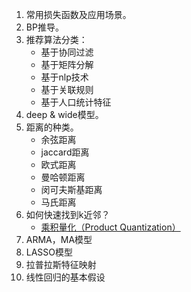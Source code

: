 1. 常用损失函数及应用场景。
2. BP推导。
3. 推荐算法分类：
   - 基于协同过滤
   - 基于矩阵分解
   - 基于nlp技术
   - 基于关联规则
   - 基于人口统计特征
4. deep & wide模型。
5. 距离的种类。
   - 余弦距离
   - jaccard距离
   - 欧式距离
   - 曼哈顿距离
   - 闵可夫斯基距离
   - 马氏距离
6. 如何快速找到k近邻？
   - [乘积量化（Product Quantization）](https://www.cnblogs.com/mafuqiang/p/7161592.html)
7. ARMA，MA模型
8. LASSO模型
9. 拉普拉斯特征映射
10. 线性回归的基本假设

